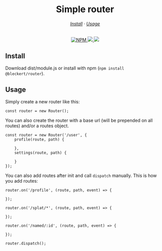 <h1 align="center">
  Simple router
</h1>

<h6 align="center">
  <a href="https://github.com/tbleckert/router#install">Install</a>
  ·
  <a href="https://github.com/tbleckert/router#usage">Usage</a>
</h6>

<p align="center">
    <a href="https://www.npmjs.com/package/@bleckert/router">
        <img src="https://img.shields.io/npm/v/@bleckert/router?style=for-the-badge" alt="NPM" />
    </a>
    <a href="https://bundlephobia.com/result?p=@bleckert/router">
        <img src="https://img.shields.io/bundlephobia/minzip/@bleckert/router?style=for-the-badge" />
    </a>
    <a href="https://github.com/sponsors/tbleckert">
        <img src="https://img.shields.io/badge/GitHub-donate-yellow?style=for-the-badge" />
    </a>
</p>

## Install

Download dist/module.js or install with npm (`npm install @bleckert/router`).

## Usage

Simply create a new router like this:

    const router = new Router();

You can also create the router with a base url (will be prepended on all routes) and/or a routes object.

    const router = new Router('/user', {
    	profile(route, path) {

    	},
    	settings(route, path) {

    	}
    });

You can also add routes after init and call `dispatch` manually. This is how you add routes:

    router.on('/profile', (route, path, event) => {

    });

    router.on('/splat/*', (route, path, event) => {

    });

    router.on('/named/:id', (route, path, event) => {

    });

    router.dispatch();
